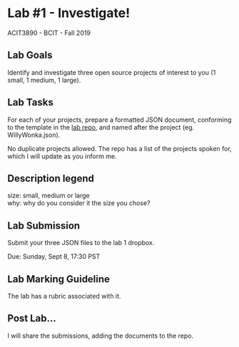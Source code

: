 # Lab #1 - Investigate!
ACIT3890 - BCIT - Fall 2019

## Lab Goals

Identify and investigate three open source projects of interest to you
(1 small, 1 medium, 1 large).

## Lab Tasks

For each of your projects, prepare a formatted JSON document,
conforming to the template in the [lab repo](https://github.com/jim-parry/3890-lab02), and named after the
project (eg. WillyWonka.json).

No duplicate projects allowed. The repo has a list of the
projects spoken for, which I will update as you inform me.

## Description legend

size: small, medium or large  
why: why do you consider it the size you chose?

## Lab Submission

Submit your three JSON files to the lab 1 dropbox.

Due: Sunday, Sept 8, 17:30 PST

## Lab Marking Guideline

The lab has a rubric associated with it.

## Post Lab...

I will share the submissions, adding the documents
to the repo.
